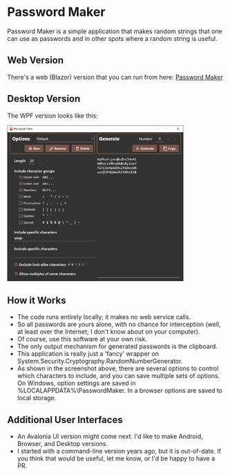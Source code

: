 # Password Maker

Password Maker is a simple application that makes random strings that one can use as passwords and in other spots where a random string is useful.

## Web Version

There's a web (Blazor) version that you can run from here: <a href="https://thomas-taylor.github.io/passwordmaker/">Password Maker</a>

## Desktop Version
The WPF version looks like this:

<img src="img/pm-wpf.png" alt="WPF Screenshot" height="360">

## How it Works
- The code runs entirely locally; it makes no web service calls.
- So all passwords are yours alone, with no chance for interception (well, at least over the Internet; I don't know about on your computer).
- Of course, use this software at your own risk.
- The only output mechanism for generated passwords is the clipboard.
- This application is really just a 'fancy' wrapper on System.Security.Cryptography.RandomNumberGenerator.
- As shown in the screenshot above, there are several options to control which characters to include, and you can save multiple sets of options.  On Windows, option settings are saved in %LOCALAPPDATA%\PasswordMaker.  In a browser options are saved to local storage.

## Additional User Interfaces
- An Avalonia UI version might come next. I'd like to make Android, Browser, and Desktop versions.
- I started with a command-line version years ago, but it is out-of-date. If you think that would be useful, let me know, or I'd be happy to have a PR.